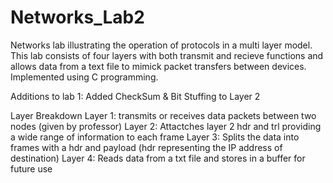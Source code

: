 # Networks_Lab2
Networks lab illustrating the operation of protocols in a multi layer model. This lab consists of four layers with both transmit and recieve functions and allows data from a text file to mimick packet transfers between devices. Implemented using C programming. 

Additions to lab 1: 
  Added CheckSum & Bit Stuffing to Layer 2 
  
  Layer Breakdown
  Layer 1: transmits or receives data packets between two nodes (given by professor)
  Layer 2: Attactches layer 2 hdr and trl providing a wide range of information to each frame
  Layer 3: Splits the data into frames with a hdr and payload (hdr representing the IP address of destination)
  Layer 4: Reads data from a txt file and stores in a buffer for future use
